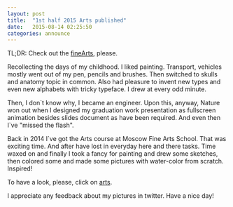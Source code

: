 ```yaml
---
layout: post
title:  "1st half 2015 Arts published"
date:   2015-08-14 02:25:50
categories: announce
---
```


TL;DR: Check out the [fineArts][Art], please.

Recollecting the days of my childhood. I liked painting. Transport, vehicles mostly went out of my pen, pencils and brushes. Then switched to skulls and anatomy topic in common. Also had pleasure to invent new types and even new alphabets with tricky typeface. I drew at every odd minute.

Then, I don\`t know why, I became an engineer. Upon this, anyway, Nature won out when I designed my graduation work presentation as fullscreen animation besides slides document as have been required. And even then I\`ve "missed the flash".

Back in 2014 I\`ve got the Arts course at Moscow Fine Arts School. That was exciting time. And after have lost in everyday here and there tasks. Time waxed on and finally I took a fancy for painting and drew some sketches, then colored some and made some pictures with water-color from scratch. Inspired!

To have a look, please, click on [arts][Art].

I appreciate any feedback about my pictures in twitter. Have a nice day!

[Art]:         /fineart/
